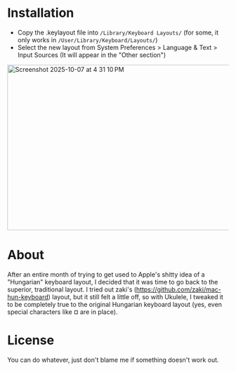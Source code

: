 # Installation

- Copy the .keylayout file into `/Library/Keyboard Layouts/` (for some, it only works in `/User/Library/Keyboard/Layouts/`) 
- Select the new layout from System Preferences > Language & Text > Input Sources (It will appear in the "Other section")
<img width="548" height="376" alt="Screenshot 2025-10-07 at 4 31 10 PM" src="https://github.com/user-attachments/assets/3e421036-4391-46cd-8fb1-446272d2cf7d" />



# About

After an entire month of trying to get used to Apple's shitty idea of a "Hungarian" keyboard layout,
I decided that it was time to go back to the superior, traditional layout. 
I tried out zaki's (https://github.com/zaki/mac-hun-keyboard) layout, but it still felt a little off, 
so with Ukulele, I tweaked it to be completely true to the original Hungarian keyboard layout 
(yes, even special characters like ¤ are in place).

# License

You can do whatever, just don't blame me if something doesn't work out.  
